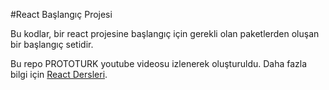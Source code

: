 #React Başlangıç Projesi

Bu kodlar, bir react projesine başlangıç için gerekli olan paketlerden oluşan bir başlangıç setidir. 

Bu repo PROTOTURK youtube videosu izlenerek oluşturuldu. Daha fazla bilgi için [React Dersleri](https://youtube.com/playlist?list=PLfAfrKyDRWrGXWpnJdyC4yXIW6v-PcFu-&si=B49okiswXhq_EFah).
